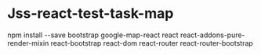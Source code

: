 # Jss-react-test-task-map
npm install --save bootstrap google-map-react react react-addons-pure-render-mixin react-bootstrap react-dom react-router react-router-bootstrap
